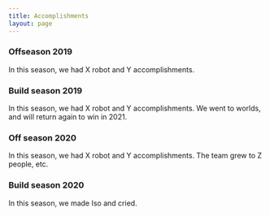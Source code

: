 ```yaml
---
title: Accomplishments
layout: page
---
```


### Offseason 2019

In this season, we had X robot and Y accomplishments.

### Build season 2019

In this season, we had X robot and Y accomplishments. We went to worlds, and will return again to win in 2021.

### Off season 2020

In this season, we had X robot and Y accomplishments. The team grew to Z people, etc.

### Build season 2020

In this season, we made Iso and cried.
